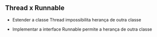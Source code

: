 ## Thread x Runnable

- Estender a classe Thread impossibilita herança de outra classe

- Implementar a interface Runnable permite a herança de outra classe



